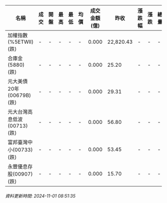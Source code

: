 | 名稱 | 成交 | 開盤 | 最高 | 最低 | 均價 | 成交金額(億) | 昨收 | 漲跌幅 | 漲跌 | 總量 | 昨量 | 振幅 |
| -------- | -------- | -------- | -------- |-------- | -------- | -------- |-------- |-------- |-------- | -------- | -------- |-------- |
|加權指數(%5ETWII) (跌)|-|-|-|-|-|0.000|22,820.43|-|-|-|-|0.00%|
|合庫金(5880) (跌)|-|-|-|-|-|0.000|25.20|-|-|-|-|0.00%|
|元大美債20年(00679B) (跌)|-|-|-|-|-|0.000|29.31|-|-|-|-|0.00%|
|元大台灣高息低波(00713) (跌)|-|-|-|-|-|0.000|56.80|-|-|-|-|0.00%|
|富邦臺灣中小(00733) (跌)|-|-|-|-|-|0.000|53.45|-|-|-|-|0.00%|
|永豐優息存股(00907) (跌)|-|-|-|-|-|0.000|15.70|-|-|-|-|0.00%|
###### 資料更新時間: 2024-11-01 08:51:35